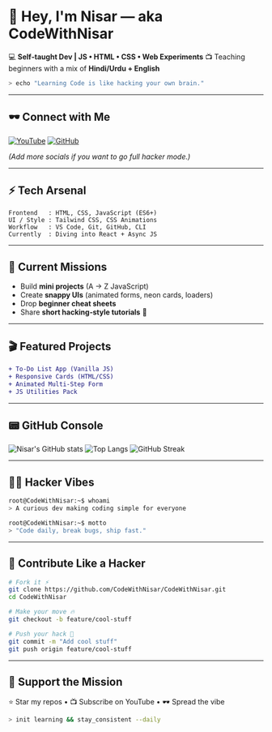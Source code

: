 # 👾 Hey, I'm Nisar — aka **CodeWithNisar**

💻 **Self‑taught Dev | JS • HTML • CSS • Web Experiments**
📺 Teaching beginners with a mix of **Hindi/Urdu + English**

```bash
> echo "Learning Code is like hacking your own brain."
```

---

## 🕶️ Connect with Me

[![YouTube](https://img.shields.io/badge/YouTube-CodeWithNisar-red?style=for-the-badge\&logo=youtube)](https://www.youtube.com/@CodeWithNisar)
[![GitHub](https://img.shields.io/badge/GitHub-CodeWithNisar-black?style=for-the-badge\&logo=github)](https://github.com/CodeWithNisar)

*(Add more socials if you want to go full hacker mode.)*

---

## ⚡ Tech Arsenal

```text
Frontend   : HTML, CSS, JavaScript (ES6+)
UI / Style : Tailwind CSS, CSS Animations
Workflow   : VS Code, Git, GitHub, CLI
Currently  : Diving into React + Async JS
```

---

## 🔮 Current Missions

* Build **mini projects** (A → Z JavaScript)
* Create **snappy UIs** (animated forms, neon cards, loaders)
* Drop **beginner cheat sheets**
* Share **short hacking‑style tutorials** 🔐

---

## 🎬 Featured Projects

```diff
+ To‑Do List App (Vanilla JS)
+ Responsive Cards (HTML/CSS)
+ Animated Multi‑Step Form
+ JS Utilities Pack
```

---

## 📟 GitHub Console

![Nisar's GitHub stats](https://github-readme-stats.vercel.app/api?username=CodeWithNisar\&show_icons=true\&theme=radical)
![Top Langs](https://github-readme-stats.vercel.app/api/top-langs/?username=CodeWithNisar\&layout=compact\&theme=radical)
![GitHub Streak](https://streak-stats.demolab.com?user=CodeWithNisar\&theme=radical)

---

## 🏴‍☠️ Hacker Vibes

```bash
root@CodeWithNisar:~$ whoami
> A curious dev making coding simple for everyone

root@CodeWithNisar:~$ motto
> "Code daily, break bugs, ship fast."
```

---

## 🤝 Contribute Like a Hacker

```bash
# Fork it ⚡
git clone https://github.com/CodeWithNisar/CodeWithNisar.git
cd CodeWithNisar

# Make your move 🔥
git checkout -b feature/cool-stuff

# Push your hack 💾
git commit -m "Add cool stuff"
git push origin feature/cool-stuff
```

---

## 🎯 Support the Mission

⭐ Star my repos • 📺 Subscribe on YouTube • 🕶️ Spread the vibe

```bash
> init learning && stay_consistent --daily
```
